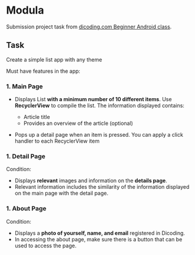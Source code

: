 [dicodingclass]: https://www.dicoding.com/academies/51

# **Modula**

Submission project task from [dicoding.com Beginner Android class][dicodingclass].

## **Task**

Create a simple list app with any theme

Must have features in the app:

### **1. Main Page**

- Displays List **with a minimum number of 10 different items**. Use **RecyclerView** to compile the list. The information displayed contains:

  - Article title
  - Provides an overview of the article (optional)

- Pops up a detail page when an item is pressed. You can apply a click handler to each RecyclerView item

### **1. Detail Page**
Condition:

- Displays **relevant** images and information on the **details page**.
- Relevant information includes the similarity of the information displayed on the main page with the detail page. 

### **1. About Page**
Condition:

- Displays a **photo of yourself, name, and email** registered in Dicoding.
- In accessing the about page, make sure there is a button that can be used to access the page.